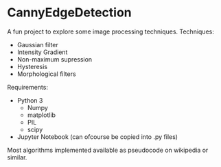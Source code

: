 # CannyEdgeDetection

A fun project to explore some image processing techniques. 
Techniques:
- Gaussian filter
- Intensity Gradient
- Non-maximum supression
- Hysteresis
- Morphological filters

Requirements:
- Python 3
  - Numpy
  - matplotlib
  - PIL
  - scipy
- Jupyter Notebook (can ofcourse be copied into .py files)

Most algorithms implemented available as pseudocode on wikipedia or similar.
